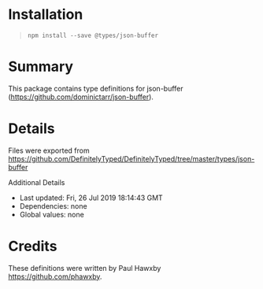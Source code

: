 # Installation
> `npm install --save @types/json-buffer`

# Summary
This package contains type definitions for json-buffer (https://github.com/dominictarr/json-buffer).

# Details
Files were exported from https://github.com/DefinitelyTyped/DefinitelyTyped/tree/master/types/json-buffer

Additional Details
 * Last updated: Fri, 26 Jul 2019 18:14:43 GMT
 * Dependencies: none
 * Global values: none

# Credits
These definitions were written by Paul Hawxby <https://github.com/phawxby>.
